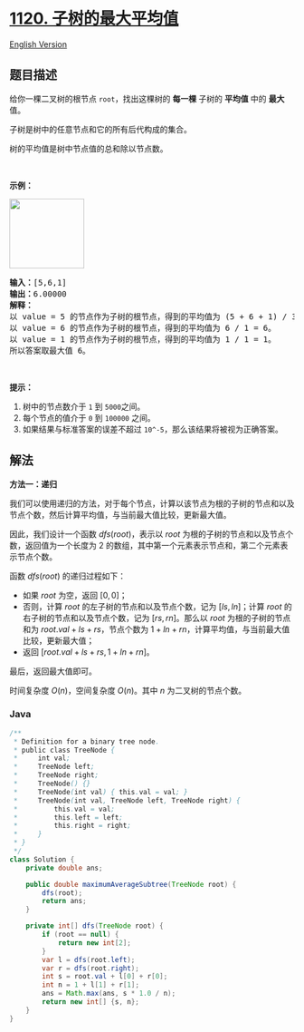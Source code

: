 # [1120. 子树的最大平均值](https://leetcode.cn/problems/maximum-average-subtree)

[English Version](/solution/1100-1199/1120.Maximum%20Average%20Subtree/README_EN.md)

## 题目描述

<p>给你一棵二叉树的根节点&nbsp;<code>root</code>，找出这棵树的 <strong>每一棵</strong> 子树的 <strong>平均值</strong> 中的 <strong>最大</strong> 值。</p>

<p>子树是树中的任意节点和它的所有后代构成的集合。</p>

<p>树的平均值是树中节点值的总和除以节点数。</p>

<p>&nbsp;</p>

<p><strong>示例：</strong></p>

<p><img alt="" src="https://fastly.jsdelivr.net/gh/doocs/leetcode@main/solution/1100-1199/1120.Maximum%20Average%20Subtree/images/1308_example_1.png" style="height: 123px; width: 132px;"></p>

<pre><strong>输入：</strong>[5,6,1]
<strong>输出：</strong>6.00000
<strong>解释： </strong>
以 value = 5 的节点作为子树的根节点，得到的平均值为 (5 + 6 + 1) / 3 = 4。
以 value = 6 的节点作为子树的根节点，得到的平均值为 6 / 1 = 6。
以 value = 1 的节点作为子树的根节点，得到的平均值为 1 / 1 = 1。
所以答案取最大值 6。
</pre>

<p>&nbsp;</p>

<p><strong>提示：</strong></p>

<ol>
	<li>树中的节点数介于&nbsp;<code>1</code> 到&nbsp;<code>5000</code>之间。</li>
	<li>每个节点的值介于&nbsp;<code>0</code> 到&nbsp;<code>100000</code>&nbsp;之间。</li>
	<li>如果结果与标准答案的误差不超过&nbsp;<code>10^-5</code>，那么该结果将被视为正确答案。</li>
</ol>

## 解法

**方法一：递归**

我们可以使用递归的方法，对于每个节点，计算以该节点为根的子树的节点和以及节点个数，然后计算平均值，与当前最大值比较，更新最大值。

因此，我们设计一个函数 $dfs(root)$，表示以 $root$ 为根的子树的节点和以及节点个数，返回值为一个长度为 $2$ 的数组，其中第一个元素表示节点和，第二个元素表示节点个数。

函数 $dfs(root)$ 的递归过程如下：

-   如果 $root$ 为空，返回 $[0, 0]$；
-   否则，计算 $root$ 的左子树的节点和以及节点个数，记为 $[ls, ln]$；计算 $root$ 的右子树的节点和以及节点个数，记为 $[rs, rn]$。那么以 $root$ 为根的子树的节点和为 $root.val + ls + rs$，节点个数为 $1 + ln + rn$，计算平均值，与当前最大值比较，更新最大值；
-   返回 $[root.val + ls + rs, 1 + ln + rn]$。

最后，返回最大值即可。

时间复杂度 $O(n)$，空间复杂度 $O(n)$。其中 $n$ 为二叉树的节点个数。

### **Java**

```java
/**
 * Definition for a binary tree node.
 * public class TreeNode {
 *     int val;
 *     TreeNode left;
 *     TreeNode right;
 *     TreeNode() {}
 *     TreeNode(int val) { this.val = val; }
 *     TreeNode(int val, TreeNode left, TreeNode right) {
 *         this.val = val;
 *         this.left = left;
 *         this.right = right;
 *     }
 * }
 */
class Solution {
    private double ans;

    public double maximumAverageSubtree(TreeNode root) {
        dfs(root);
        return ans;
    }

    private int[] dfs(TreeNode root) {
        if (root == null) {
            return new int[2];
        }
        var l = dfs(root.left);
        var r = dfs(root.right);
        int s = root.val + l[0] + r[0];
        int n = 1 + l[1] + r[1];
        ans = Math.max(ans, s * 1.0 / n);
        return new int[] {s, n};
    }
}
```
